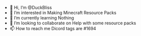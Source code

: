 - 👋 Hi, I’m @DuckBliss
- 👀 I’m interested in Making Minecraft Resource Packs
- 🌱 I’m currently learning Nothing
- 💞️ I’m looking to collaborate on Help with some resource packs
- 📫 How to reach me Dicord tags are #1694

<!---
DuckBliss/DuckBliss is a ✨ special ✨ repository because its `README.md` (this file) appears on your GitHub profile.
You can click the Preview link to take a look at your changes.
--->
